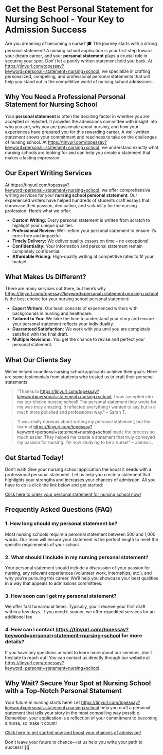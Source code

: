# Get the Best Personal Statement for Nursing School - Your Key to Admission Success

Are you dreaming of becoming a nurse? 🎓 The journey starts with a strong personal statement! A nursing school application is your first step toward your dream career, and your **personal statement** plays a crucial role in securing your spot. Don't let a poorly written statement hold you back. At https://tinyurl.com/topessay?keyword=personal+statement+nursing+school, we specialize in crafting personalized, compelling, and professional personal statements that will help you stand out in the competitive world of nursing school admissions.

## Why You Need a Professional Personal Statement for Nursing School

Your **personal statement** is often the deciding factor in whether you are accepted or rejected. It provides the admissions committee with insight into who you are, why you are passionate about nursing, and how your experiences have prepared you for this rewarding career. A well-written statement shows your commitment and readiness to take on the challenges of nursing school. At https://tinyurl.com/topessay?keyword=personal+statement+nursing+school, we understand exactly what nursing schools are looking for and can help you create a statement that makes a lasting impression.

## Our Expert Writing Services

At https://tinyurl.com/topessay?keyword=personal+statement+nursing+school, we offer comprehensive writing services for your **nursing school personal statement**. Our experienced writers have helped hundreds of students craft essays that showcase their passion, dedication, and suitability for the nursing profession. Here’s what we offer:

- **Custom Writing:** Every personal statement is written from scratch to highlight your unique qualities.
- **Professional Review:** We’ll refine your personal statement to ensure it’s error-free and impactful.
- **Timely Delivery:** We deliver quality essays on time – no exceptions!
- **Confidentiality:** Your information and personal statement remain completely confidential.
- **Affordable Pricing:** High-quality writing at competitive rates to fit your budget.

## What Makes Us Different?

There are many services out there, but here’s why https://tinyurl.com/topessay?keyword=personal+statement+nursing+school is the best choice for your nursing school personal statement:

- **Expert Writers:** Our team consists of experienced writers with backgrounds in nursing and healthcare.
- **Tailored to You:** We take the time to understand your story and ensure your personal statement reflects your individuality.
- **Guaranteed Satisfaction:** We work with you until you are completely satisfied with the final draft.
- **Multiple Revisions:** You get the chance to revise and perfect your personal statement.

## What Our Clients Say

We’ve helped countless nursing school applicants achieve their goals. Here are some testimonials from students who trusted us to craft their personal statements:

> "Thanks to https://tinyurl.com/topessay?keyword=personal+statement+nursing+school, I was accepted into my top-choice nursing school! The personal statement they wrote for me was truly amazing. It reflected everything I wanted to say but in a much more polished and professional way." – Sarah T.

> "I was really nervous about writing my personal statement, but the team at https://tinyurl.com/topessay?keyword=personal+statement+nursing+school made the process so much easier. They helped me create a statement that truly conveyed my passion for nursing. I’m now studying to be a nurse!" – James L.

## Get Started Today!

Don’t wait! Give your nursing school application the boost it needs with a professional personal statement. Let us help you create a statement that highlights your strengths and increases your chances of admission. All you have to do is click the link below and get started:

[Click here to order your personal statement for nursing school now!](https://tinyurl.com/topessay?keyword=personal+statement+nursing+school)

## Frequently Asked Questions (FAQ)

### 1. How long should my personal statement be?

Most nursing schools require a personal statement between 500 and 1,000 words. Our team will ensure your statement is the perfect length to meet the specific requirements of your school.

### 2. What should I include in my nursing personal statement?

Your personal statement should include a discussion of your passion for nursing, any relevant experiences (volunteer work, internships, etc.), and why you’re pursuing this career. We’ll help you showcase your best qualities in a way that appeals to admissions committees.

### 3. How soon can I get my personal statement?

We offer fast turnaround times. Typically, you’ll receive your first draft within a few days. If you need it sooner, we offer expedited services for an additional fee.

### 4. How can I contact https://tinyurl.com/topessay?keyword=personal+statement+nursing+school for more details?

If you have any questions or want to learn more about our services, don’t hesitate to reach out! You can contact us directly through our website at https://tinyurl.com/topessay?keyword=personal+statement+nursing+school.

## Why Wait? Secure Your Spot at Nursing School with a Top-Notch Personal Statement

Your future in nursing starts here! Let https://tinyurl.com/topessay?keyword=personal+statement+nursing+school help you craft a personal statement that tells your story in the most compelling way possible. Remember, your application is a reflection of your commitment to becoming a nurse, so make it count!

[Click here to get started now and boost your chances of admission!](https://tinyurl.com/topessay?keyword=personal+statement+nursing+school)

Don't leave your future to chance—let us help you write your path to success! 💼💉
